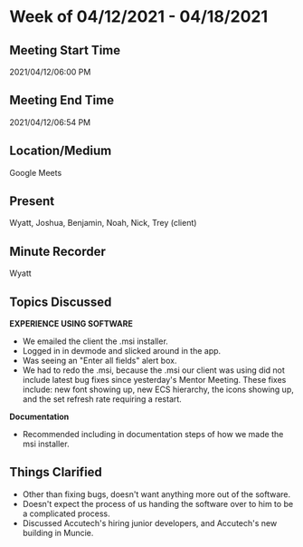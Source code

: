 # Week of 04/12/2021 - 04/18/2021

## Meeting Start Time

2021/04/12/06:00 PM

## Meeting End Time

2021/04/12/06:54 PM

## Location/Medium

Google Meets

## Present

Wyatt, Joshua, Benjamin, Noah, Nick, Trey (client)

## Minute Recorder

Wyatt

## Topics Discussed
<b>EXPERIENCE USING SOFTWARE</b>
<ul>
  <li>We emailed the client the .msi installer.</li>
  <li>Logged in in devmode and slicked around in the app.</li>
  <li>Was seeing an "Enter all fields" alert box.</li>
  <li>We had to redo the .msi, because the .msi our client was using did not include latest bug fixes since yesterday's Mentor Meeting. These fixes include: new font showing up, new ECS hierarchy, the icons showing up, and the set refresh rate requiring a restart.</li>
</ul>

<b>Documentation</b>
<ul>
  <li>Recommended including in documentation steps of how we made the msi installer.</li>
</ul>

## Things Clarified
<ul>
  <li>Other than fixing bugs, doesn't want anything more out of the software.</li>
  <li>Doesn't expect the process of us handing the software over to him to be a complicated process.</li>
  <li>Discussed Accutech's hiring junior developers, and Accutech's new building in Muncie.</li>
</ul>
